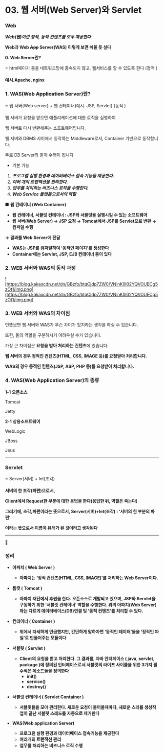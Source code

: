 # 03. 웹 서버(Web Server)와 Servlet

### Web

***Web(웹)이란 정적, 동적 컨텐츠를 모두 제공한다***

**Web과 Web ~~App~~ Server(WAS) 이렇게 보면 쉬울 듯 싶다**

**0. Web Server란?**

<aside>
⭐ html페이지 등을 네트워크망에 종속되지 않고, 웹서비스를 할 수 있도록 한다 (정적 )

</aside>

**예시.Apache, nginx**

### **1. WAS(Web ~~Application~~ Server)란?**

<aside>
⭐ 웹 서버(Web server) + 웹 컨테이너(예시. JSP, Servlet) (동적 )

</aside>

웹 서버가 요청을 받으면 애플리케이션에 대한 로직을 실행하여

웹 서버로 다시 반환해주는 소프트웨어입니다.

웹 서버와 DBMS 사이에서 동작하는 Middleware로서, Container 기반으로 동작합니다.

주로 DB Server와 같이 수행이 됩니다

- 기본 기능
1. ***프로그램 실행 환경과 데이터베이스 접속 기능을 제공한다.***
2. ***여러 개의 트랜잭션을 관리한다.***
3. ***업무를 처리하는 비즈니스 로직을 수행한다.***
4. ***Web Service 플랫폼으로서의 역할***

■ **웹 컨테이너 (Web Container)**

- **웹 컨테이너, 서블릿 컨테이너 : JSP와 서블릿을 실행시킬 수 있는 소프트웨어**
- **웹 서버(Web Server) → JSP 요청 → Tomcat에서 JSP를 Servlet으로 변환 → 컴파일 수행**

**→ 결과를 Web Server에 전달**

- **WAS는 JSP를 컴파일하여 ‘동적인 페이지’를 생성한다**
- **Container에는 Servlet, JSP, EJB 컨테이너 등이 있다**

### **2. WEB 서버와 WAS의 동작 과정**

![https://blog.kakaocdn.net/dn/GBzfo/btqCjdp7ZW0/VNlnK0l02YQVOUECg5zOt1/img.png](https://blog.kakaocdn.net/dn/GBzfo/btqCjdp7ZW0/VNlnK0l02YQVOUECg5zOt1/img.png)

### **3. WEB 서버와 WAS의 차이점**

언뜻보면 웹 서버와 WAS가 무슨 차이가 있지라는 생각을 하실 수 있습니다.

또한, 둘의 역할을 구분하시기 어려우실 수가 있습니다.

가장 큰 차이점은 **요청을 받아 처리하는 컨텐츠**에 있습니다.

**웹 서버의 경우 정적인 컨텐츠(HTML, CSS, IMAGE 등)를 요청받아 처리합니다.**

**WAS의 경우 동적인 컨텐츠(JSP, ASP, PHP 등)를 요청받아 처리합니다.**

### 4. WAS(Web Application Server)의 종류

**1-1 오픈소스**

Tomcat

Jetty

**2-1 상용소프트웨어**

WebLogic

JBoss

Jeus

---

### Servlet

<aside>
⭐ Server(서버) + let(조각)

</aside>

**서버의 한 조각(파편)으로서,**

**Client에서 Request한 부분에 대한 응답을 한다(응답한 뒤, 역할은 죽는다)**

**그러기에, 조각,파편이라는 뜻으로서, Server(서버)+let(조각) : ‘서버의 한 부분의 파편’**

**이라는 뜻으로서 이름이 유래가 된 것이라고 생각된다**

---

📌

### 정**리**

- **아파치 ( Web Server )**
    - **아파치는 ‘정적 컨텐츠(HTML, CSS, IMAGE)’를 처리하는 Web Server이다.**
    
- **톰캣 ( Tomcat )**
    - **아파치 재단에서 후원을 한다. 오픈소스로 개발되고 있으며, JSP와 Servlet을 구동하기 위한 ‘서블릿 컨테이너’ 역할을 수행한다. 위의 아파치(Web Server)와는 다르게 데이터베이스(DB)연결 및 ‘동적 컨텐츠’를 처리할 수 있다.**

- **컨테이너 ( Container )**
    - **위에서 자세하게 언급했지만, 간단하게 말하자면 ‘동적인 데이터’들을 ‘정적인 파일’로 만들어주는 모듈이다**

- **서블릿 ( Servlet )**
    - **Client의 요청을 받고 처리한다. 그 결과를, 자바 인터페이스 ( java, servlet, package )에 정의된 인터페이스로서 서블릿의 라이프 사이클을 위한 3가지 필수적은 메소드들을 정의한다**
        - **init()**
        - **service()**
        - **destroy()**

- **서블릿 컨테이너 ( Servlet Container )**
    - **서블릿들을 모아 관리한다. 새로운 요청이 들어올때마다, 새로운 스레를 생성작업이 끝난 서블릿 스레드를 자동으로 제거한다**

- **WAS(Web application Server)**
    - **프로그램 실행 환경과 데이터베이스 접속기능을 제공한다**
    - **여러개의 트랜잭션 관리**
    - **업무를 처리하는 비즈니스 로직 수행**
